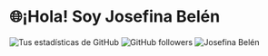 # 🌐¡Hola! Soy Josefina Belén 
![Tus estadísticas de GitHub](https://github-readme-stats.vercel.app/api?username=tu_usuario&show_icons=true&theme=radical)
![GitHub followers](https://img.shields.io/github/followers/tu_usuario?style=social)
![Josefina Belén](https://ruta-de-la-imagen.com/imagen.jpg)
